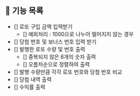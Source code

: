 ## 🚀 기능 목록

- [] 로또 구입 금액 입력받기
  - [] 예외처리 : 1000으로 나누어 떨어지지 않는 경우
- [] 당첨 번호 및 보너스 번호 입력 받기
- [] 발행한 로또 수량 및 번호 출력
  - [] 중복되지 않은 6개의 숫자 출력
  - [] 오름차순으로 정렬하여 출력
- [] 발행 수량만큼 각각 로또 번호와 당첨 번호 비교
- [] 당첨 내역 출력
- [] 수익률 출력
